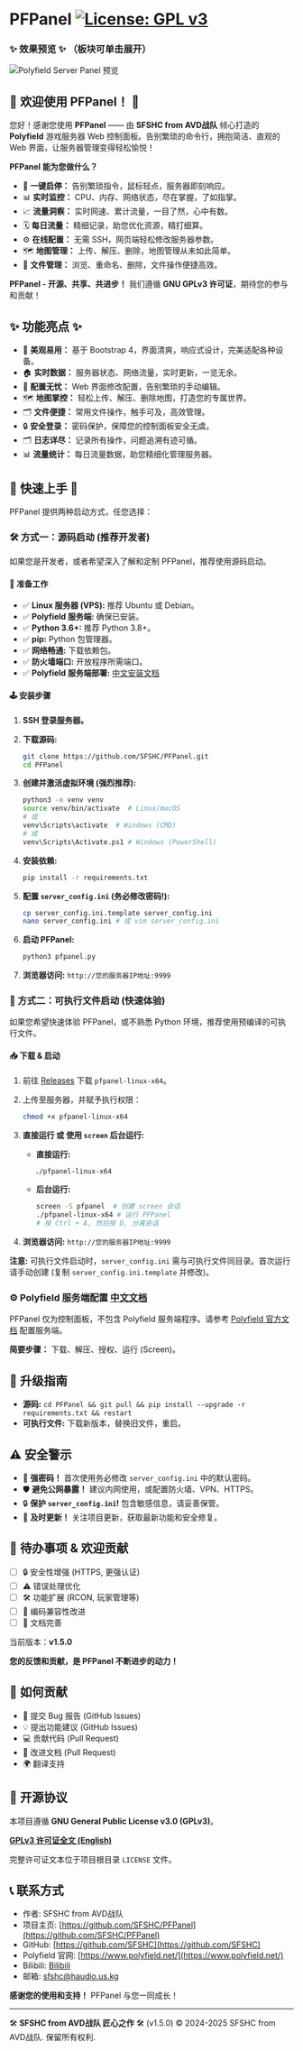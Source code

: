 # PFPanel  [![License: GPL v3](https://img.shields.io/badge/License-GPLv3-blue.svg)](https://www.gnu.org/licenses/gpl-3.0)

<!-- 项目 Logo (可选) -->
<!-- ![Project Logo](path/to/logo.png) -->

### ✨ 效果预览 ✨ （板块可单击展开）

![Polyfield Server Panel 预览](https://github.com/user-attachments/assets/244dc01d-d030-46bc-9737-d95e2b2bfa90)

## 🎉 欢迎使用 PFPanel！ 🎉

您好！感谢您使用 **PFPanel** —— 由 **SFSHC from AVD战队** 倾心打造的 **Polyfield** 游戏服务器 Web 控制面板。告别繁琐的命令行，拥抱简洁、直观的 Web 界面，让服务器管理变得轻松愉悦！

**PFPanel 能为您做什么？**

*   🚀 **一键启停：** 告别繁琐指令，鼠标轻点，服务器即刻响应。
*   📊 **实时监控：** CPU、内存、网络状态，尽在掌握，了如指掌。
*   📈 **流量洞察：** 实时网速、累计流量，一目了然，心中有数。
*   🗓️ **每日流量：** 精细记录，助您优化资源，精打细算。
*   ⚙️ **在线配置：** 无需 SSH，网页端轻松修改服务器参数。
*   🗺️ **地图管理：** 上传、解压、删除，地图管理从未如此简单。
*   📁 **文件管理：** 浏览、重命名、删除，文件操作便捷高效。

**PFPanel - 开源、共享、共进步！** 我们遵循 **GNU GPLv3 许可证**，期待您的参与和贡献！

## ✨ 功能亮点 ✨

*   🌈 **美观易用：** 基于 Bootstrap 4，界面清爽，响应式设计，完美适配各种设备。
*   🏠 **实时数据：** 服务器状态、网络流量，实时更新，一览无余。
*   📝 **配置无忧：** Web 界面修改配置，告别繁琐的手动编辑。
*   🗺️ **地图掌控：** 轻松上传、解压、删除地图，打造您的专属世界。
*   🗂️ **文件便捷：** 常用文件操作，触手可及，高效管理。
*   🔒 **安全登录：** 密码保护，保障您的控制面板安全无虞。
*   🗂️ **日志详尽：** 记录所有操作，问题追溯有迹可循。
*   📊 **流量统计：** 每日流量数据，助您精细化管理服务器。

## 🚀 快速上手 🚀

PFPanel 提供两种启动方式，任您选择：

### 🛠️ 方式一：源码启动 (推荐开发者)

如果您是开发者，或者希望深入了解和定制 PFPanel，推荐使用源码启动。

#### 🚧 准备工作

*   ✅ **Linux 服务器 (VPS):** 推荐 Ubuntu 或 Debian。
*   ✅ **Polyfield 服务端:** 确保已安装。
*   ✅ **Python 3.6+:** 推荐 Python 3.8+。
*   ✅ **pip:** Python 包管理器。
*   ✅ **网络畅通:** 下载依赖包。
*   ✅ **防火墙端口:** 开放程序所需端口。
*   ✅ **Polyfield 服务端部署:** [中文安装文档](https://github.com/SFSHC/PFPanel/blob/main/%E6%9C%8D%E5%8A%A1%E7%AB%AF%E5%AE%89%E8%A3%85%E6%96%87%E6%A1%A3%E4%B8%AD%E6%96%87)

#### 🕹️ 安装步骤

1.  **SSH 登录服务器。**
2.  **下载源码:**

    ```bash
    git clone https://github.com/SFSHC/PFPanel.git
    cd PFPanel
    ```

3.  **创建并激活虚拟环境 (强烈推荐):**

    ```bash
    python3 -m venv venv
    source venv/bin/activate  # Linux/macOS
    # 或
    venv\Scripts\activate  # Windows (CMD)
    # 或
    venv\Scripts\Activate.ps1 # Windows (PowerShell)
    ```

4.  **安装依赖:**

    ```bash
    pip install -r requirements.txt
    ```

5.  **配置 `server_config.ini` (务必修改密码!):**

    ```bash
    cp server_config.ini.template server_config.ini
    nano server_config.ini # 或 vim server_config.ini
    ```

6.  **启动 PFPanel:**

    ```bash
    python3 pfpanel.py
    ```

7.  **浏览器访问:** `http://您的服务器IP地址:9999`

### 🚀 方式二：可执行文件启动 (快速体验)

如果您希望快速体验 PFPanel，或不熟悉 Python 环境，推荐使用预编译的可执行文件。

#### 📥 下载 & 启动

1.  前往 [Releases](https://github.com/SFSHC/PFPanel/releases) 下载 `pfpanel-linux-x64`。
2.  上传至服务器，并赋予执行权限：

    ```bash
    chmod +x pfpanel-linux-x64
    ```
3. **直接运行 或 使用 `screen` 后台运行:**
   *   **直接运行:**  
      ```bash
         ./pfpanel-linux-x64
      ```
   *   **后台运行:**  

        ```bash
        screen -S pfpanel  # 创建 screen 会话
        ./pfpanel-linux-x64 # 运行 PFPanel
        # 按 Ctrl + A, 然后按 D, 分离会话
        ```

4.  **浏览器访问:** `http://您的服务器IP地址:9999`

**注意:**  可执行文件启动时，`server_config.ini` 需与可执行文件同目录。首次运行请手动创建 (复制 `server_config.ini.template` 并修改)。

### ⚙️ Polyfield 服务端配置 [中文文档](https://github.com/SFSHC/PFPanel/blob/main/%E6%9C%8D%E5%8A%A1%E7%AB%AF%E5%AE%89%E8%A3%85%E6%96%87%E6%A1%A3%E4%B8%AD%E6%96%87)

PFPanel 仅为控制面板，不包含 Polyfield 服务端程序。请参考 [Polyfield 官方文档](https://www.polyfield.net/builds/%23README.txt) 配置服务端。

**简要步骤：** 下载、解压、授权、运行 (Screen)。

## 🔄 升级指南

*   **源码:** `cd PFPanel && git pull && pip install --upgrade -r requirements.txt && restart`
*   **可执行文件:** 下载新版本，替换旧文件，重启。

## ⚠️ 安全警示

*   🔑 **强密码！** 首次使用务必修改 `server_config.ini` 中的默认密码。
*   🛡️ **避免公网暴露！** 建议内网使用，或配置防火墙、VPN、HTTPS。
*   🔒 **保护 `server_config.ini`!** 包含敏感信息，请妥善保管。
*   📅 **及时更新！** 关注项目更新，获取最新功能和安全修复。

## 🐞 待办事项 & 欢迎贡献

*   [ ] 🔒 安全性增强 (HTTPS, 更强认证)
*   [ ] ⚠️ 错误处理优化
*   [ ] 🛠️ 功能扩展 (RCON, 玩家管理等)
*   [ ] 📝 编码兼容性改进
*   [ ] 📝 文档完善

当前版本：**v1.5.0**

**您的反馈和贡献，是 PFPanel 不断进步的动力！**

## 🤝 如何贡献

*   🐛 提交 Bug 报告 (GitHub Issues)
*   💡 提出功能建议 (GitHub Issues)
*   💻 贡献代码 (Pull Request)
*   📝 改进文档 (Pull Request)
*   🌍 翻译支持

## 📜 开源协议

本项目遵循 **GNU General Public License v3.0 (GPLv3)**。

[**GPLv3 许可证全文 (English)**](https://www.gnu.org/licenses/gpl-3.0)

完整许可证文本位于项目根目录 `LICENSE` 文件。

## 📞 联系方式

*   作者: SFSHC from AVD战队
*   项目主页: [https://github.com/SFSHC/PFPanel](https://github.com/SFSHC/PFPanel)
*   GitHub: [https://github.com/SFSHC](https://github.com/SFSHC)
*   Polyfield 官网: [https://www.polyfield.net/](https://www.polyfield.net/)
*   Bilibili: [Bilibili](https://space.bilibili.com/1635006043)
*   邮箱: sfshc@haudio.us.kg

**感谢您的使用和支持！** PFPanel 与您一同成长！

---

🛠️ **SFSHC from AVD战队 匠心之作** 🛠️ (v1.5.0) © 2024-2025 SFSHC from AVD战队. 保留所有权利.
